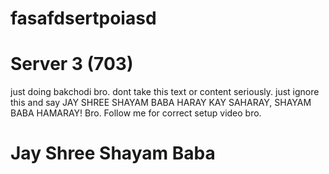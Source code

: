 # fasafdsertpoiasd
# Server 3 (703)

just  doing bakchodi bro. dont take this text or content seriously.
just ignore this and say JAY SHREE SHAYAM BABA
HARAY KAY SAHARAY, SHAYAM BABA HAMARAY! Bro.
Follow me for correct setup video bro.

# Jay Shree Shayam Baba

